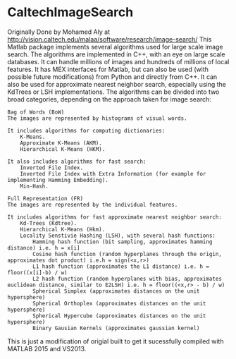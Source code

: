 # CaltechImageSearch

Originally Done by Mohamed Aly at http://vision.caltech.edu/malaa/software/research/image-search/
This Matlab package implements several algorithms used for large scale image search. The algorithms are implemented in C++, with an eye on large scale databases. It can handle millions of images and hundreds of millions of local features. It has MEX interfaces for Matlab, but can also be used (with possible future modifications) from Python and directly from C++. It can also be used for approximate nearest neighbor search, especially using the KdTrees or LSH implementations. The algorithms can be divided into two broad categories, depending on the approach taken for image search:

    Bag of Words (BoW)
    The images are represented by histograms of visual words.

    It includes algorithms for computing dictionaries:
        K-Means.
        Approximate K-Means (AKM).
        Hierarchical K-Means (HKM).

    It also includes algorithms for fast search:
        Inverted File Index.
        Inverted File Index with Extra Information (for example for implementing Hamming Embedding).
        Min-Hash.

    Full Representation (FR)
    The images are represented by the individual features.

    It includes algorithms for fast approximate nearest neighbor search:
        Kd-Trees (Kdtree).
        Hierarchical K-Means (Hkm).
        Locality Senstivie Hashing (LSH), with several hash functions:
            Hamming hash function (bit sampling, approximates hamming distance) i.e. h = x[i]
            Cosine hash function (random hyperplanes through the origin, approximates dot product) i.e.h = sign(<x,r>)
            L1 hash function (approximates the L1 distance) i.e. h = floor((x[i]-b) / w)
            L2 hash function (random hyperplanes with bias, approximates euclidean distance, similar to E2LSH) i.e. h = floor((<x,r> - b) / w)
            Spherical Simplex (approximates distances on the unit hypersphere)
            Spherical Orthoplex (approximates distances on the unit hypersphere)
            Spherical Hypercube (approximates distances on the unit hypersphere)
            Binary Gausian Kernels (approximates gaussian kernel)






This is just a modification of origial built to get it sucessfully compiled with MATLAB 2015 and VS2013.


